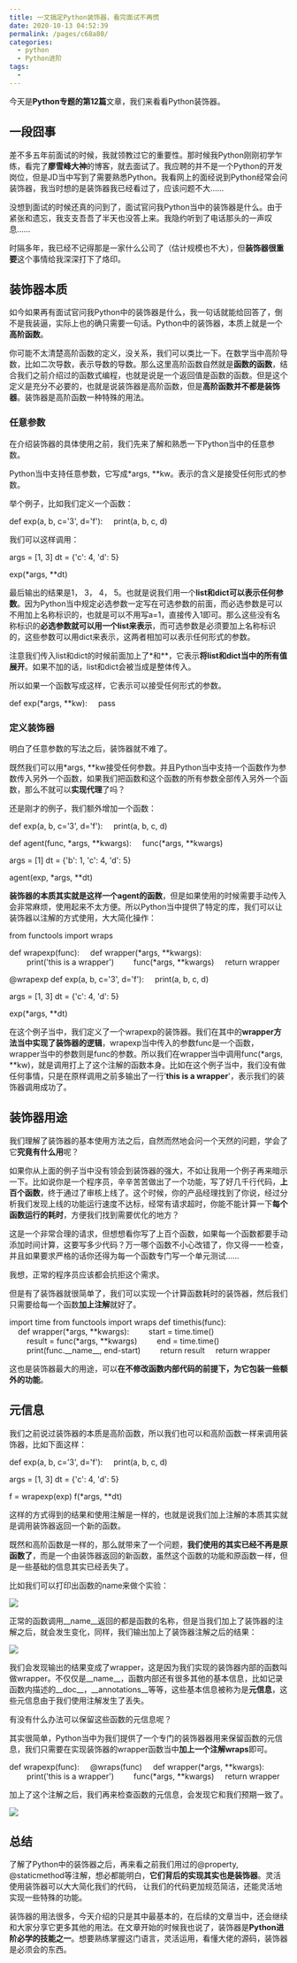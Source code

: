 ```yaml
---
title: 一文搞定Python装饰器，看完面试不再慌
date: 2020-10-13 04:52:39
permalink: /pages/c68a80/
categories:
  - python
  - Python进阶
tags:
  - 
---
```

<!--
 * @Author: 中箭的吴起
 * @Date: 2020-07-20 23:05:53
 * @LastEditTime: 2020-07-20 23:05:54
 * @LastEditors: 中箭的吴起
 * @Description: 
 * @FilePath: \科技文章c:\Users\admin\OneDrive\studybook\python\Python进阶\一文搞定Python装饰器，看完面试不再慌.md
 * @日行一善，每日一码
--> 
今天是**Python专题的第12篇**文章，我们来看看Python装饰器。

## 一段囧事

差不多五年前面试的时候，我就领教过它的重要性。那时候我Python刚刚初学乍练，看完了**廖雪峰大神**的博客，就去面试了。我应聘的并不是一个Python的开发岗位，但是JD当中写到了需要熟悉Python。我看网上的面经说到Python经常会问装饰器，我当时想的是装饰器我已经看过了，应该问题不大……

没想到面试的时候还真的问到了，面试官问我Python当中的装饰器是什么。由于紧张和遗忘，我支支吾吾了半天也没答上来。我隐约听到了电话那头的一声叹息……

时隔多年，我已经不记得那是一家什么公司了（估计规模也不大），但**装饰器很重要**这个事情给我深深打下了烙印。

## 装饰器本质

如今如果再有面试官问我Python中的装饰器是什么，我一句话就能给回答了，倒不是我装逼，实际上也的确只需要一句话。Python中的装饰器，本质上就是一个**高阶函数**。

你可能不太清楚高阶函数的定义，没关系，我们可以类比一下。在数学当中高阶导数，比如二次导数，表示导数的导数。那么这里高阶函数自然就是**函数的函数**，结合我们之前介绍过的函数式编程，也就是说是一个返回值是函数的函数。但是这个定义是充分不必要的，也就是说装饰器是高阶函数，但是**高阶函数并不都是装饰器**。装饰器是高阶函数一种特殊的用法。

### 任意参数

在介绍装饰器的具体使用之前，我们先来了解和熟悉一下Python当中的任意参数。

Python当中支持任意参数，它写成\*args, \*\*kw。表示的含义是接受任何形式的参数。

举个例子，比如我们定义一个函数：

def exp(a, b, c='3', d='f'):
    print(a, b, c, d)

我们可以这样调用：

args = \[1, 3\]
dt = {'c': 4, 'd': 5}

exp(\*args, \*\*dt)

最后输出的结果是1， 3， 4， 5。也就是说我们用一个**list和dict可以表示任何参数**。因为Python当中规定必选参数一定写在可选参数的前面，而必选参数是可以不用加上名称标识的，也就是可以不用写a=1，直接传入1即可。那么这些没有名称标识的**必选参数就可以用一个list来表示**，而可选参数是必须要加上名称标识的，这些参数可以用dict来表示，这两者相加可以表示任何形式的参数。

注意我们传入list和dict的时候前面加上了\*和\*\*，它表示**将list和dict当中的所有值展开**。如果不加的话，list和dict会被当成是整体传入。

所以如果一个函数写成这样，它表示可以接受任何形式的参数。

def exp(\*args, \*\*kw):
    pass

###

### 定义装饰器

明白了任意参数的写法之后，装饰器就不难了。

既然我们可以用\*args, \*\*kw接受任何参数。并且Python当中支持一个函数作为参数传入另外一个函数，如果我们把函数和这个函数的所有参数全部传入另外一个函数，那么不就可以**实现代理**了吗？

还是刚才的例子，我们额外增加一个函数：

def exp(a, b, c='3', d='f'):
    print(a, b, c, d)

def agent(func, \*args, \*\*kwargs):
    func(\*args, \*\*kwargs)

args = \[1\]
dt = {'b': 1, 'c': 4, 'd': 5}

agent(exp, \*args, \*\*dt)

**装饰器的本质其实就是这样一个agent的函数**，但是如果使用的时候需要手动传入会非常麻烦，使用起来不太方便。所以Python当中提供了特定的库，我们可以让装饰器以注解的方式使用，大大简化操作：

from functools import wraps

def wrapexp(func):
    def wrapper(\*args, \*\*kwargs):
        print('this is a wrapper')
        func(\*args, \*\*kwargs)
    return wrapper

@wrapexp
def exp(a, b, c='3', d='f'):
    print(a, b, c, d)

args = \[1, 3\]
dt = {'c': 4, 'd': 5}

exp(\*args, \*\*dt)

在这个例子当中，我们定义了一个wrapexp的装饰器。我们在其中的**wrapper方法当中实现了装饰器的逻辑**，wrapexp当中传入的参数func是一个函数，wrapper当中的参数则是func的参数。所以我们在wrapper当中调用func(\*args, \*\*kw)，就是调用打上了这个注解的函数本身。比如在这个例子当中，我们没有做任何事情，只是在原样调用之前多输出了一行’**this is a wrapper**'，表示我们的装饰器调用成功了。

## 装饰器用途

我们理解了装饰器的基本使用方法之后，自然而然地会问一个天然的问题，学会了它**究竟有什么用**呢？

如果你从上面的例子当中没有领会到装饰器的强大，不如让我用一个例子再来暗示一下。比如说你是一个程序员，辛辛苦苦做出了一个功能，写了好几千行代码，**上百个函数**，终于通过了审核上线了。这个时候，你的产品经理找到了你说，经过分析我们发现上线的功能运行速度不达标，经常有请求超时，你能不能计算一下**每个函数运行的耗时**，方便我们找到需要优化的地方？

这是一个非常合理的请求，但想想看你写了上百个函数，如果每一个函数都要手动添加时间计算，这要写多少代码？万一哪个函数不小心改错了，你又得一一检查，并且如果要求严格的话你还得为每一个函数专门写一个单元测试……

我想，正常的程序员应该都会抗拒这个需求。

但是有了装饰器就很简单了，我们可以实现一个计算函数耗时的装饰器，然后我们只需要给每一个函数**加上注解**就好了。

import time
from functools import wraps
def timethis(func):
    def wrapper(\*args, \*\*kwargs):
        start = time.time()
        result = func(\*args, \*\*kwargs)
        end = time.time()
        print(func.\_\_name\_\_, end\-start)
        return result
    return wrapper

这也是装饰器最大的用途，可以**在不修改函数内部代码的前提下，为它包装一些额外的功能**。

## 元信息

我们之前说过装饰器的本质是高阶函数，所以我们也可以和高阶函数一样来调用装饰器，比如下面这样：

def exp(a, b, c='3', d='f'):
    print(a, b, c, d)

args = \[1, 3\]
dt = {'c': 4, 'd': 5}

f = wrapexp(exp)
f(\*args, \*\*dt)

这样的方式得到的结果和使用注解是一样的，也就是说我们加上注解的本质其实就是调用装饰器返回一个新的函数。

既然和高阶函数是一样的，那么就带来了一个问题，**我们使用的其实已经不再是原函数了**，而是一个由装饰器返回的新函数，虽然这个函数的功能和原函数一样，但是一些基础的信息其实已经丢失了。

比如我们可以打印出函数的name来做个实验：

![](https://mmbiz.qpic.cn/mmbiz_jpg/4lVbQH4ShicWqBVbXvH65ULibxIkbNoKf75kmk7Jvh2p4QDF3F6dlGsvEY6e6zPOluicGbShBELJjZibWOMYMicH3sQ/640?wx_fmt=jpeg&tp=webp&wxfrom=5&wx_lazy=1&wx_co=1)

正常的函数调用\_\_name\_\_返回的都是函数的名称，但是当我们加上了装饰器的注解之后，就会发生变化，同样，我们输出加上了装饰器注解之后的结果：

![](https://mmbiz.qpic.cn/mmbiz_jpg/4lVbQH4ShicWqBVbXvH65ULibxIkbNoKf7tl4fMPR6Rib9YHTcJDSBrSnqS2AswUaQzKt6klYbpADMsR4BH5S0M5g/640?wx_fmt=jpeg&tp=webp&wxfrom=5&wx_lazy=1&wx_co=1)

我们会发现输出的结果变成了wrapper，这是因为我们实现的装饰器内部的函数叫做wrapper。不仅仅是\_\_name\_\_，函数内部还有很多其他的基本信息，比如记录函数内描述的\_\_doc\_\_，\_\_annotations\_\_等等，这些基本信息被称为是**元信息**，这些元信息由于我们使用注解发生了丢失。

有没有什么办法可以保留这些函数的元信息呢？

其实很简单，Python当中为我们提供了一个专门的装饰器器用来保留函数的元信息，我们只需要在实现装饰器的wrapper函数当中**加上一个注解wraps**即可。

def wrapexp(func):
    @wraps(func)
    def wrapper(\*args, \*\*kwargs):
        print('this is a wrapper')
        func(\*args, \*\*kwargs)
    return wrapper

加上了这个注解之后，我们再来检查函数的元信息，会发现它和我们预期一致了。

![](https://mmbiz.qpic.cn/mmbiz_jpg/4lVbQH4ShicWqBVbXvH65ULibxIkbNoKf7icv6XxqLK6Ribwat8yia53nohZUcX0XqMYOPTOZZiaqpzR65SEZb01uzAQ/640?wx_fmt=jpeg&tp=webp&wxfrom=5&wx_lazy=1&wx_co=1)

## 总结

了解了Python中的装饰器之后，再来看之前我们用过的@property, @staticmethod等注解，想必都能明白，**它们背后的实现其实也是装饰器**。灵活使用装饰器可以大大简化我们的代码， 让我们的代码更加规范简洁，还能灵活地实现一些特殊的功能。

装饰器的用法很多，今天介绍的只是其中最基本的，在后续的文章当中，还会继续和大家分享它更多其他的用法。在文章开始的时候我也说了，装饰器是**Python进阶必学的技能之一**。想要熟练掌握这门语言，灵活运用，看懂大佬的源码，装饰器是必须会的东西。